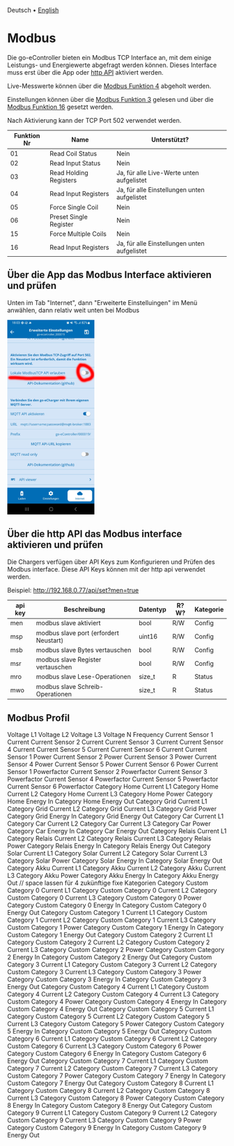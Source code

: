 Deutsch &bull; [English](modbus-en.md)

# Modbus

Die go-eController bieten ein Modbus TCP Interface an, mit dem einige Leistungs- und Energiewerte abgefragt werden können. Dieses Interface muss erst über die App oder [http API](http-de.md) aktiviert werden.

Live-Messwerte können über die [Modbus Funktion 4](https://www.simplymodbus.ca/FC04.htm) abgeholt werden.

Einstellungen können über die [Modbus Funktion 3](https://www.simplymodbus.ca/FC03.htm) gelesen und über die [Modbus Funktion 16](https://www.simplymodbus.ca/FC16.htm) gesetzt werden.

Nach Aktivierung kann der TCP Port 502 verwendet werden.

| Funktion Nr | Name                      | Unterstützt?                                 |
| ----------- | ------------------------- | -------------------------------------------- |
| 01          | Read Coil Status          | Nein                                         |
| 02          | Read Input Status         | Nein                                         |
| 03          | Read Holding Registers    | Ja, für alle Live-Werte unten aufgelistet    |
| 04          | Read Input Registers      | Ja, für alle Einstellungen unten aufgelistet |
| 05          | Force Single Coil         | Nein                                         |
| 06          | Preset Single Register    | Nein                                         |
| 15          | Force Multiple Coils      | Nein                                         |
| 16          | Read Input Registers      | Ja, für alle Einstellungen unten aufgelistet |

## Über die App das Modbus Interface aktivieren und prüfen

Unten im Tab "Internet", dann "Erweiterte Einstelluingen" im Menü anwählen, dann relativ weit unten bei Modbus

<img src="screenshots/modbus-app-enable.png?raw=true" width="200" />

## Über die http API das Modbus interface aktivieren und prüfen

Die Chargers verfügen über API Keys zum Konfigurieren und Prüfen des Modbus interface. Diese API Keys können mit der http api verwendet werden.

Beispiel: http://192.168.0.77/api/set?men=true

| api key | Beschreibung                 | Datentyp | R?W? | Kategorie |
| ------- | ---------------------------- | -------- | ---- | --------- |
| men     | modbus slave aktiviert       | bool     | R/W  | Config    |
| msp     | modbus slave port (erfordert Neustart) | uint16 | R/W | Config |
| msb     | modbus slave Bytes vertauschen | bool     | R/W  | Config    |
| msr     | modbus slave Register vertauschen | bool     | R/W  | Config    |
| mro     | modbus slave Lese-Operationen | size_t   | R    | Status    |
| mwo     | modbus slave Schreib-Operationen | size_t  | R    | Status    |

## Modbus Profil

Voltage L1
Voltage L2
Voltage L3
Voltage N
Frequency
Current Sensor 1 Current
Current Sensor 2 Current
Current Sensor 3 Current
Current Sensor 4 Current
Current Sensor 5 Current
Current Sensor 6 Current
Current Sensor 1 Power
Current Sensor 2 Power
Current Sensor 3 Power
Current Sensor 4 Power
Current Sensor 5 Power
Current Sensor 6 Power
Current Sensor 1 Powerfactor
Current Sensor 2 Powerfactor
Current Sensor 3 Powerfactor
Current Sensor 4 Powerfactor
Current Sensor 5 Powerfactor
Current Sensor 6 Powerfactor
Category Home Current L1
Category Home Current L2
Category Home Current L3
Category Home Power
Category Home Energy In
Category Home Energy Out
Category Grid Current L1
Category Grid Current L2
Category Grid Current L3
Category Grid Power
Category Grid Energy In
Category Grid Energy Out
Category Car Current L1
Category Car Current L2
Category Car Current L3
Category Car Power
Category Car Energy In
Category Car Energy Out
Category Relais Current L1
Category Relais Current L2
Category Relais Current L3
Category Relais Power
Category Relais Energy In
Category Relais Energy Out
Category Solar Current L1
Category Solar Current L2
Category Solar Current L3
Category Solar Power
Category Solar Energy In
Category Solar Energy Out
Category Akku Current L1
Category Akku Current L2
Category Akku Current L3
Category Akku Power
Category Akku Energy In
Category Akku Energy Out
// space lassen für 4 zukünftige fixe Kategorien
Category Custom Category 0 Current L1
Category Custom Category 0 Current L2
Category Custom Category 0 Current L3
Category Custom Category 0 Power
Category Custom Category 0 Energy In
Category Custom Category 0 Energy Out
Category Custom Category 1 Current L1
Category Custom Category 1 Current L2
Category Custom Category 1 Current L3
Category Custom Category 1 Power
Category Custom Category 1 Energy In
Category Custom Category 1 Energy Out
Category Custom Category 2 Current L1
Category Custom Category 2 Current L2
Category Custom Category 2 Current L3
Category Custom Category 2 Power
Category Custom Category 2 Energy In
Category Custom Category 2 Energy Out
Category Custom Category 3 Current L1
Category Custom Category 3 Current L2
Category Custom Category 3 Current L3
Category Custom Category 3 Power
Category Custom Category 3 Energy In
Category Custom Category 3 Energy Out
Category Custom Category 4 Current L1
Category Custom Category 4 Current L2
Category Custom Category 4 Current L3
Category Custom Category 4 Power
Category Custom Category 4 Energy In
Category Custom Category 4 Energy Out
Category Custom Category 5 Current L1
Category Custom Category 5 Current L2
Category Custom Category 5 Current L3
Category Custom Category 5 Power
Category Custom Category 5 Energy In
Category Custom Category 5 Energy Out
Category Custom Category 6 Current L1
Category Custom Category 6 Current L2
Category Custom Category 6 Current L3
Category Custom Category 6 Power
Category Custom Category 6 Energy In
Category Custom Category 6 Energy Out
Category Custom Category 7 Current L1
Category Custom Category 7 Current L2
Category Custom Category 7 Current L3
Category Custom Category 7 Power
Category Custom Category 7 Energy In
Category Custom Category 7 Energy Out
Category Custom Category 8 Current L1
Category Custom Category 8 Current L2
Category Custom Category 8 Current L3
Category Custom Category 8 Power
Category Custom Category 8 Energy In
Category Custom Category 8 Energy Out
Category Custom Category 9 Current L1
Category Custom Category 9 Current L2
Category Custom Category 9 Current L3
Category Custom Category 9 Power
Category Custom Category 9 Energy In
Category Custom Category 9 Energy Out